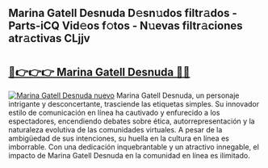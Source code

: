 ## Marina Gatell Desnuda D𝚎sn𝚞dos filtr𝚊dos - Parts-iCQ Vid𝚎os f𝚘tos - N𝚞evas filtr𝚊ciones atr𝚊ctivas CLjjv

# <h2><a href="http://mb9wmyi.tromn.icu/?c=Marina+Gatell+Desnuda">🔗👉👉👉 Marina Gatell Desnuda 🔗🔗</a></h2>

[![Marina Gatell Desnuda nuevo](https://i.imgur.com/pEAQMta.gif)](http://mb9wmyi.tromn.icu/?c=Marina+Gatell+Desnuda)
Marina Gatell Desnuda, un personaje intrigante y desconcertante, trasciende las etiquetas simples. Su innovador estilo de comunicación en línea ha cautivado y enfurecido a los espectadores, encendiendo debates sobre ética, autorrepresentación y la naturaleza evolutiva de las comunidades virtuales. A pesar de la ambigüedad de sus intenciones, su huella en la cultura en línea es imborrable. Con una dedicación inquebrantable y un atractivo innegable, el impacto de Marina Gatell Desnuda en la comunidad en línea es ilimitado.
